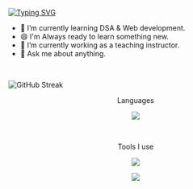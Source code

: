 <a href="https://git.io/typing-svg"><img src="https://readme-typing-svg.demolab.com?font=Fira+Code&weight=900&size=38&pause=500&color=FFBB37&center=true&width=780&height=150&lines=Hello+There!;I'm+Risan+Paul;Pursuing+B.Tech+in+CS+Engineering" alt="Typing SVG" /></a>

- 🌱 I’m currently learning DSA & Web development.
- 😄 I'm Always ready to learn something new.
- 🔭 I’m currently working as a teaching instructor.
- 💬 Ask me about anything.

<br>


![GitHub Streak](https://streak-stats.demolab.com?user=risanpaul04&theme=github-dark&border_radius=5&date_format=M%20j%5B%2C%20Y%5D&exclude_days=Thu)

<!-- ![](http://github-profile-summary-cards.vercel.app/api/cards/profile-details?username=risanpaul04&theme=dracula)

[![Risan's GitHub stats](https://github-readme-stats.vercel.app/api?username=risanpaul04)](https://github.com/risanpaul04)


<!-- link for the stats above (https://git.io/streak-stats)  -->

<p align=center>Languages</p>
<p align="center">
  <a href="https://skillicons.dev">
    <img src="https://skillicons.dev/icons?i=c,cpp,html,css" />
  </a>
</p>
<br>
<p align=center>Tools I use</p>
<p align="center">
  <a href="https://skillicons.dev">
    <img src="https://skillicons.dev/icons?i=git,vscode" />
  </a>
</p>

<p align="center">
  <img align="center" src="https://profile-counter.glitch.me/risanpaul04/count.svg" />
</p>

<!-- [![roadmap.sh](https://api.roadmap.sh/v1-badge/wide/64e0ea6aced78d29352c8b34?variant=light&roadmaps=cpp)](https://roadmap.sh) -->
